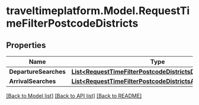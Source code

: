
# traveltimeplatform.Model.RequestTimeFilterPostcodeDistricts

## Properties

Name | Type | Description | Notes
------------ | ------------- | ------------- | -------------
**DepartureSearches** | [**List&lt;RequestTimeFilterPostcodeDistrictsDepartureSearch&gt;**](RequestTimeFilterPostcodeDistrictsDepartureSearch.md) |  | [optional] 
**ArrivalSearches** | [**List&lt;RequestTimeFilterPostcodeDistrictsArrivalSearch&gt;**](RequestTimeFilterPostcodeDistrictsArrivalSearch.md) |  | [optional] 

[[Back to Model list]](../README.md#documentation-for-models)
[[Back to API list]](../README.md#documentation-for-api-endpoints)
[[Back to README]](../README.md)

